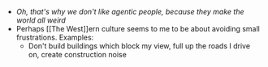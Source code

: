 - *Oh, that's why we don't like agentic people, because they make the world all weird*
- Perhaps [[The West]]ern culture seems to me to be about avoiding small frustrations. Examples:
    - Don't build buildings which block my view, full up the roads I drive on, create construction noise


